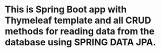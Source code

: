 # This is Spring Boot app with Thymeleaf template and all CRUD methods for reading data from the database using SPRING DATA JPA.

